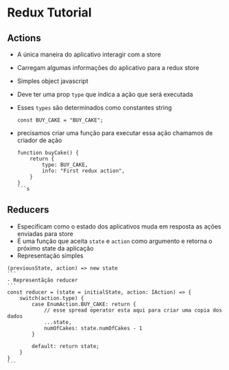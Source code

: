 # Redux Tutorial

## Actions
- A única maneira do aplicativo interagir com a store
- Carregam algumas informações do aplicativo para a redux store
- Simples object javascript
- Deve ter uma prop `type` que indica a ação que será executada
- Esses `types` são determinados como constantes string<br/>
    ```
    const BUY_CAKE = "BUY_CAKE";
    ```
- precisamos criar uma função para executar essa ação
    chamamos de criador de ação
    
    ```
    function buyCake() {
        return {
            type: BUY_CAKE,
            info: "First redux action",
        }
    }
    ```s

## Reducers
- Especificam como o estado dos aplicativos muda em resposta as ações enviadas para store
- É uma função que aceita `state` e `action` como argumento e retorna o próximo state da aplicação 
- Representação simples 
````
(previousState, action) => new state
```
- Representãção reducer
```
const reducer = (state = initialState, action: IAction) => {
    switch(action.type) {
        case EnumAction.BUY_CAKE: return {
            // esse spread operator esta aqui para criar uma copia dos dados
            ...state, 
            numOfCakes: state.numOfCakes - 1 
        }
         
        default: return state;
    }
}
```